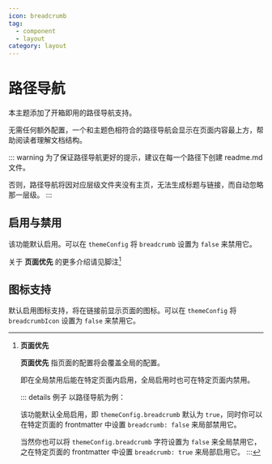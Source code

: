 ```yaml
---
icon: breadcrumb
tag:
  - component
  - layout
category: layout
---
```


# 路径导航

本主题添加了开箱即用的路径导航支持。

无需任何额外配置，一个和主题色相符合的路径导航会显示在页面内容最上方，帮助阅读者理解文档结构。

::: warning
为了保证路径导航更好的提示，建议在每一个路径下创建 readme.md 文件。

否则，路径导航将因对应层级文件夹没有主页，无法生成标题与链接，而自动忽略那一层级。
:::

## 启用与禁用 <MyBadge text="页面优先" />

该功能默认启用。可以在 `themeConfig` 将 `breadcrumb` 设置为 `false` 来禁用它。

关于 **页面优先** 的更多介绍请见脚注[^applypartically]

## 图标支持

默认启用图标支持，将在链接前显示页面的图标。可以在 `themeConfig` 将 `breadcrumbIcon` 设置为 `false` 来禁用它。

[^applypartically]: **页面优先**

    **页面优先** 指页面的配置将会覆盖全局的配置。
    
    即在全局禁用后能在特定页面内启用，全局启用时也可在特定页面内禁用。

    ::: details 例子
    以路径导航为例：
  
    该功能默认全局启用，即 `themeConfig.breadcrumb` 默认为 `true`，同时你可以在特定页面的 frontmatter 中设置 `breadcrumb: false` 来局部禁用它。
  
    当然你也可以将 `themeConfig.breadcrumb` 字符设置为 `false` 来全局禁用它，之在特定页面的 frontmatter 中设置 `breadcrumb: true` 来局部启用它。
    :::
